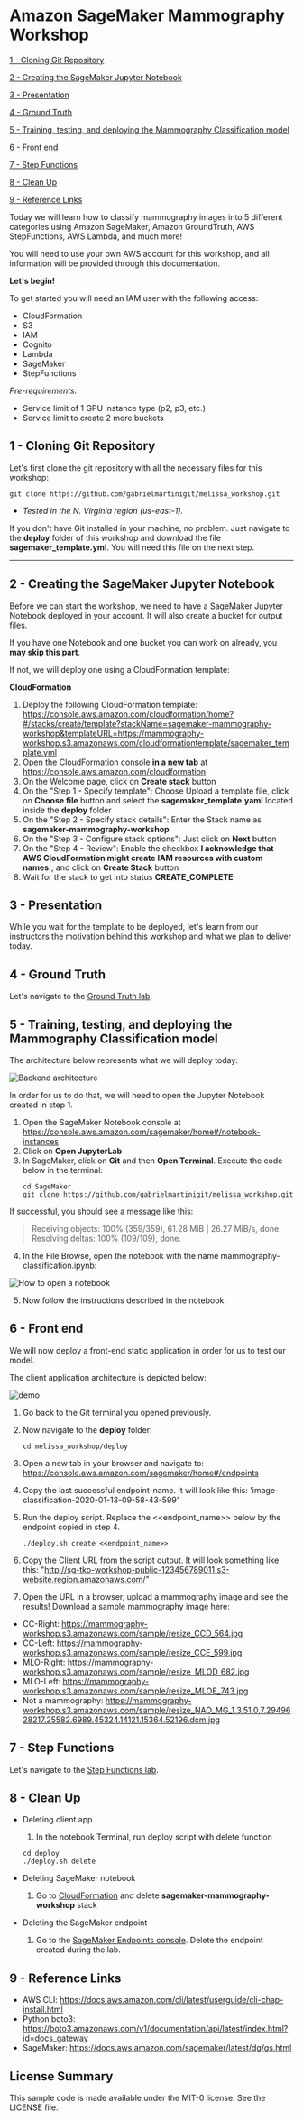 # Amazon SageMaker Mammography Workshop

[1 - Cloning Git Repository](#1---cloning-git-repository)

[2 - Creating the SageMaker Jupyter Notebook](#2---creating-the-sagemaker-jupyter-notebook)

[3 - Presentation](#3---presentation)

[4 - Ground Truth](#4---ground-truth)

[5 - Training, testing, and deploying the Mammography Classification model](#5---training-testing-and-deploying-the-mammography-classification-model)

[6 - Front end](#6---front-end)

[7 - Step Functions](#7---step-functions)

[8 - Clean Up](#8---clean-up)

[9 - Reference Links](#9---reference-links)


Today we will learn how to classify mammography images into 5 different categories using Amazon SageMaker, Amazon GroundTruth, AWS StepFunctions, AWS Lambda, and much more!

You will need to use your own AWS account for this workshop, and all information will be provided through this documentation.

**Let's begin!**

To get started you will need an IAM user with the following access:
- CloudFormation
- S3
- IAM
- Cognito
- Lambda
- SageMaker
- StepFunctions

*Pre-requirements:*
- Service limit of 1 GPU instance type (p2, p3, etc.)
- Service limit to create 2 more buckets

## 1 - Cloning Git Repository

Let's first clone the git repository with all the necessary files for this workshop:

    
    git clone https://github.com/gabrielmartinigit/melissa_workshop.git
    
* _Tested in the N. Virginia region (us-east-1)._

If you don't have Git installed in your machine, no problem. Just navigate to the **deploy** folder of this workshop and download the file **sagemaker_template.yml**.
You will need this file on the next step. 

***

## 2 - Creating the SageMaker Jupyter Notebook

Before we can start the workshop, we need to have a SageMaker Jupyter Notebook deployed in your account. It will also create a bucket for output files.

If you have one Notebook and one bucket you can work on already, you **may skip this part**. 

If not, we will deploy one using a CloudFormation template: 

**CloudFormation**
1. Deploy the following CloudFormation template: https://console.aws.amazon.com/cloudformation/home?#/stacks/create/template?stackName=sagemaker-mammography-workshop&templateURL=https://mammography-workshop.s3.amazonaws.com/cloudformationtemplate/sagemaker_template.yml
1. Open the CloudFormation console **in a new tab** at https://console.aws.amazon.com/cloudformation
2. On the Welcome page, click on **Create stack** button
3. On the "Step 1 - Specify template": Choose Upload a template file, click on **Choose file** button and select the **sagemaker_template.yaml** located inside the **deploy** folder
4. On the "Step 2 - Specify stack details": Enter the Stack name as **sagemaker-mammography-workshop**
5. On the "Step 3 - Configure stack options": Just click on **Next** button
6. On the "Step 4 - Review": Enable the checkbox **I acknowledge that AWS CloudFormation might create IAM resources with custom names.**, and click on **Create Stack** button
7. Wait for the stack to get into status **CREATE_COMPLETE**


## 3 - Presentation

While you wait for the template to be deployed, let's learn from our instructors the motivation behind this workshop and what we plan to deliver today.


## 4 - Ground Truth

Let's navigate to the [Ground Truth lab](groundtruth#sagemaker-ground-truth).

## 5 - Training, testing, and deploying the Mammography Classification model

The architecture below represents what we will deploy today:

![Backend architecture](images/backend-architecture.png)

In order for us to do that, we will need to open the Jupyter Notebook created in step 1.

1. Open the SageMaker Notebook console at https://console.aws.amazon.com/sagemaker/home#/notebook-instances
2. Click on **Open JupyterLab**
3. In SageMaker, click on **Git** and then **Open Terminal**. Execute the code below in the terminal:
    ```
    cd SageMaker
    git clone https://github.com/gabrielmartinigit/melissa_workshop.git
   
    ```
If successful, you should see a message like this:

>Receiving objects: 100% (359/359), 61.28 MiB | 26.27 MiB/s, done.
>Resolving deltas: 100% (109/109), done.

4. In the File Browse, open the notebook with the name mammography-classification.ipynb:

![How to open a notebook](images/open-notebook.png)


5. Now follow the instructions described in the notebook.  

## 6 - Front end

We will now deploy a front-end static application in order for us to test our model.

The client application architecture is depicted below:

![demo](images/architecture.jpg)


1. Go back to the Git terminal you opened previously. 

2. Now navigate to the **deploy** folder:
    ```
    cd melissa_workshop/deploy
    ```
3. Open a new tab in your browser and navigate to:
    https://console.aws.amazon.com/sagemaker/home#/endpoints

4. Copy the last successful endpoint-name. It will look like this: 'image-classification-2020-01-13-09-58-43-599'

5. Run the deploy script. Replace the <<endpoint_name>> below by the endpoint copied in step 4.
    ```
    ./deploy.sh create <<endpoint_name>>
    ```
6. Copy the Client URL from the script output.
It will look something like this: "http://sg-tko-workshop-public-123456789011.s3-website.region.amazonaws.com/"

7. Open the URL in a browser, upload a mammography image and see the results!
Download a sample mammography image here: 

* CC-Right: https://mammography-workshop.s3.amazonaws.com/sample/resize_CCD_564.jpg
* CC-Left: https://mammography-workshop.s3.amazonaws.com/sample/resize_CCE_599.jpg
* MLO-Right: https://mammography-workshop.s3.amazonaws.com/sample/resize_MLOD_682.jpg
* MLO-Left: https://mammography-workshop.s3.amazonaws.com/sample/resize_MLOE_743.jpg
* Not a mammography: https://mammography-workshop.s3.amazonaws.com/sample/resize_NAO_MG_1.3.51.0.7.2949628217.25582.6989.45324.14121.15364.52196.dcm.jpg


## 7 - Step Functions

Let's navigate to the [Step Functions lab](workflow#ml-workflow).


## 8 - Clean Up
* Deleting client app
    1. In the notebook Terminal, run deploy script with delete function
    ```
    cd deploy
    ./deploy.sh delete
    ```
* Deleting SageMaker notebook
    1. Go to [CloudFormation](https://console.aws.amazon.com/cloudformation/home#/stacks) and delete **sagemaker-mammography-workshop** stack
    
* Deleting the SageMaker endpoint
    1. Go to the [SageMaker Endpoints console](https://console.aws.amazon.com/sagemaker/home#/endpoints). Delete the endpoint created during the lab.

## 9 - Reference Links
* AWS CLI: https://docs.aws.amazon.com/cli/latest/userguide/cli-chap-install.html
* Python boto3: https://boto3.amazonaws.com/v1/documentation/api/latest/index.html?id=docs_gateway
* SageMaker: https://docs.aws.amazon.com/sagemaker/latest/dg/gs.html

## License Summary
This sample code is made available under the MIT-0 license. See the LICENSE file.